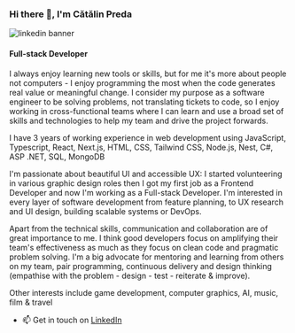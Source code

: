 ### Hi there 👋, I'm Cătălin Preda
![linkedin banner](https://user-images.githubusercontent.com/93956840/172495168-99f3e84b-dd49-4285-9680-bafb575028ff.png)

#### Full-stack Developer

I always enjoy learning new tools or skills, but for me it's more about people not computers - I enjoy programming the most when the code generates real value or meaningful change. I consider my purpose as a software engineer to be solving problems, not translating tickets to code, so I enjoy working in cross-functional teams where I can learn and use a broad set of skills and technologies to help my team and drive the project forwards.

I have 3 years of working experience in web development using JavaScript, Typescript, React, Next.js, HTML, CSS, Tailwind CSS, Node.js, Nest, C#, ASP .NET, SQL, MongoDB

I'm passionate about beautiful UI and accessible UX: I started volunteering in various graphic design roles then I got my first job as a Frontend Developer and now I'm working as a Full-stack Developer. I'm interested in every layer of software development from feature planning, to UX research and UI design, building scalable systems or DevOps.

Apart from the technical skills, communication and collaboration are of great importance to me. I think good developers focus on amplifying their team's effectiveness as much as they focus on clean code and pragmatic problem solving. I'm a big advocate for mentoring and learning from others on my team, pair programming, continuous delivery and design thinking (empathise with the problem - design - test - reiterate & improve).

Other interests include game development, computer graphics, AI, music, film & travel

- 📫 Get in touch on [LinkedIn](https://www.linkedin.com/in/catalinandreipreda/)


<!--
**catalinandreipreda/catalinandreipreda** is a ✨ _special_ ✨ repository because its `README.md` (this file) appears on your GitHub profile.

Here are some ideas to get you started:

- 🔭 I’m currently working on ...
- 🌱 I’m currently learning ...
- 👯 I’m looking to collaborate on ...
- 🤔 I’m looking for help with ...
- 💬 Ask me about ...
- 📫 How to reach me: ...
- 😄 Pronouns: ...
- ⚡ Fun fact: ...
-->
